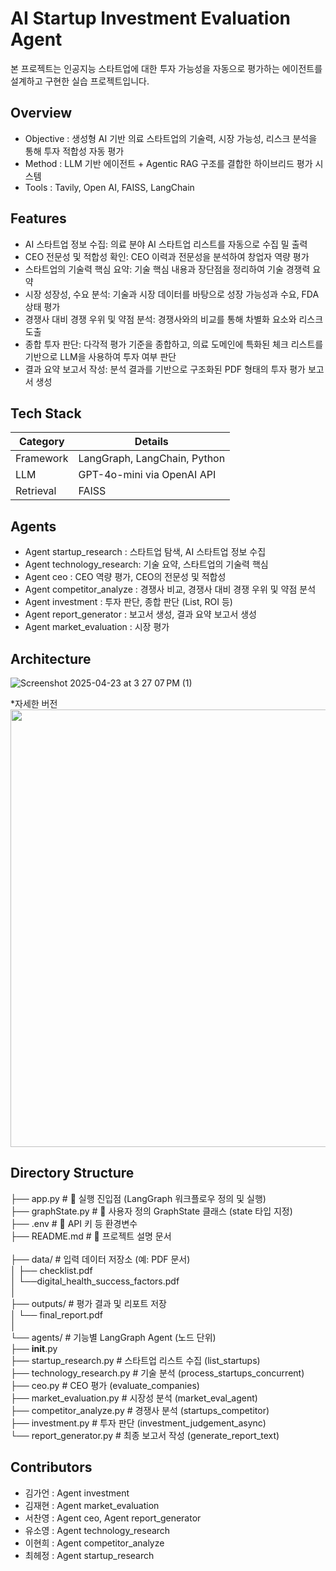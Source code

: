 # AI Startup Investment Evaluation Agent
본 프로젝트는 인공지능 스타트업에 대한 투자 가능성을 자동으로 평가하는 에이전트를 설계하고 구현한 실습 프로젝트입니다.

## Overview

- Objective : 생성형 AI 기반 의료 스타트업의 기술력, 시장 가능성, 리스크 분석을 통해 투자 적합성 자동 평가
- Method : LLM 기반 에이전트 + Agentic RAG 구조를 결합한 하이브리드 평가 시스템
- Tools : Tavily, Open AI, FAISS, LangChain

## Features

- AI 스타트업 정보 수집: 의료 분야 AI 스타트업 리스트를 자동으로 수집 밀 출력
- CEO 전문성 및 적합성 확인: CEO 이력과 전문성을 분석하여 창업자 역량 평가
- 스타트업의 기술력 핵심 요약: 기술 핵심 내용과 장단점을 정리하여 기술 경쟁력 요약
- 시장 성장성, 수요 분석: 기술과 시장 데이터를 바탕으로 성장 가능성과 수요, FDA 상태 평가
- 경쟁사 대비 경쟁 우위 및 약점 분석: 경쟁사와의 비교를 통해 차별화 요소와 리스크 도출
- 종합 투자 판단: 다각적 평가 기준을 종합하고, 의료 도메인에 특화된 체크 리스트를 기반으로 LLM을 사용하여 투자 여부 판단
- 결과 요약 보고서 작성: 분석 결과를 기반으로 구조화된 PDF 형태의 투자 평가 보고서 생성

## Tech Stack 

| Category   | Details                      |
|------------|------------------------------|
| Framework  | LangGraph, LangChain, Python |
| LLM        | GPT-4o-mini via OpenAI API   |
| Retrieval  | FAISS                        |

## Agents
 
- Agent startup_research : 스타트업 탐색, AI 스타트업 정보 수집 
- Agent technology_research: 기술 요약, 스타트업의 기술력 핵심
- Agent ceo : CEO 역량 평가, CEO의 전문성 및 적합성
- Agent competitor_analyze : 경쟁사 비교, 경쟁사 대비 경쟁 우위 및 약점 분석
- Agent investment : 투자 판단, 종합 판단 (List, ROI 등)
- Agent report_generator : 보고서 생성, 결과 요약 보고서 생성
- Agent market_evaluation : 시장 평가

## Architecture
![Screenshot 2025-04-23 at 3 27 07 PM (1)](https://github.com/user-attachments/assets/2deecbd6-1fa2-4ea7-8914-860162eec814)   

*자세한 버전   
 <img src="https://github.com/user-attachments/assets/73303236-32ff-4696-bf7f-b66e7bd985eb" width="700" />

## Directory Structure
├── app.py                           # 🚀 실행 진입점 (LangGraph 워크플로우 정의 및 실행) <br>
├── graphState.py                    # 🧠 사용자 정의 GraphState 클래스 (state 타입 지정) <br>
├── .env                             # 🔐 API 키 등 환경변수 <br>
├── README.md                        # 📘 프로젝트 설명 문서 <br>
 <br>
├── data/                            # 입력 데이터 저장소 (예: PDF 문서) <br>
│   ├── checklist.pdf <br>
│   └──digital_health_success_factors.pdf <br>
│ <br>
├── outputs/                         # 평가 결과 및 리포트 저장 <br>
│   └── final_report.pdf <br>
│ <br>
└── agents/                          # 기능별 LangGraph Agent (노드 단위) <br>
    ├── __init__.py <br>
    ├── startup_research.py         # 스타트업 리스트 수집 (list_startups) <br>
    ├── technology_research.py      # 기술 분석 (process_startups_concurrent) <br>
    ├── ceo.py                      # CEO 평가 (evaluate_companies) <br>
    ├── market_evaluation.py        # 시장성 분석 (market_eval_agent) <br>
    ├── competitor_analyze.py       # 경쟁사 분석 (startups_competitor) <br>
    ├── investment.py               # 투자 판단 (investment_judgement_async) <br>
    └── report_generator.py         # 최종 보고서 작성 (generate_report_text) <br>

## Contributors 
- 김가언 : Agent investment
- 김재현 : Agent market_evaluation
- 서찬영 : Agent ceo, Agent report_generator
- 유소영 : Agent technology_research
- 이현희 : Agent competitor_analyze
- 최헤정 : Agent startup_research
